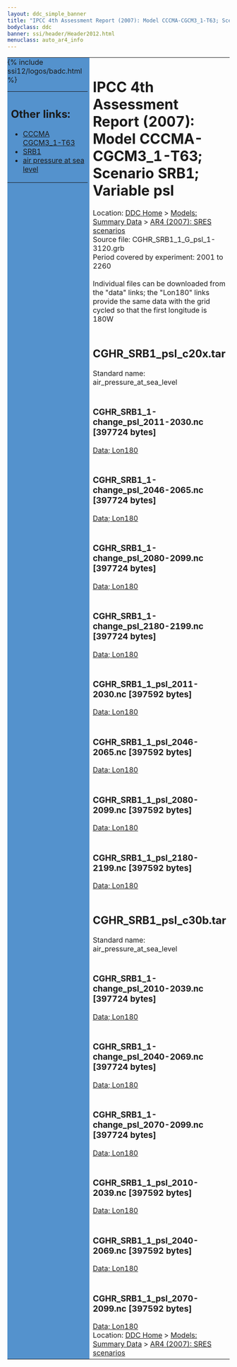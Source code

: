 ```yaml
---
layout: ddc_simple_banner
title: "IPCC 4th Assessment Report (2007): Model CCCMA-CGCM3_1-T63; Scenario SRB1; Variable psl"
bodyclass: ddc
banner: ssi/header/Header2012.html
menuclass: auto_ar4_info
---
```



<table width="100%" border="0" cellspacing="0" cellpadding="0" style="border-collapse: collapse;">
<tr style="margin:0;padding:0;border:0;">
<td style="margin:0;padding:0;border:0;height:1pt;width:150pt;background:#5492CD;" valign="top" >

<div id="lh-col2" class="auto_ar4_info">
<table class="menumain" bgcolor="#5492CD" cellspacing="0" width="100%" border="0">
<tr><td>
<h2> Other links:</h2>
<ul>
<li><a href="/auto/ar4/model-CCCMA-CGCM3_1-T63.html">CCCMA<br/>CGCM3_1-T63</a></li>
<li><a href="/auto/ar4/scenario-SRB1.html">SRB1</a></li>
<li><a href="/auto/ar4/var-air_pressure_at_sea_level.html">air pressure at sea<br/> level</a></li>
</ul>
</td></tr>
{% include ssi12/logos/badc.html %}
</table>
</div>
</td>
<td><h1>IPCC 4th Assessment Report (2007): Model CCCMA-CGCM3_1-T63; Scenario SRB1; Variable psl</h1>

<!-- Breadcrumb1 -->
<div id="breadcrumb1" align="left">
Location: <a href="/index.html">DDC Home</a> > <a href="/sim/gcm_clim/">Models: Summary Data</a>
> <a href="/sim/gcm_clim/SRES_AR4/index.html">AR4 (2007): SRES scenarios</a>
</div>
<!-- End of Breadcrumb1 -->Source file: CGHR_SRB1_1_G_psl_1-3120.grb
<br/>
Period covered by experiment: 2001 to 2260<br/>
<br/>Individual files can be downloaded from the "data" links; the "Lon180" links provide the same data
         with the grid cycled so that the first longitude is 180W<br/>
<br/><h2>CGHR_SRB1_psl_c20x.tar</h2>
Standard name: air_pressure_at_sea_level<br>
<br/><h3>CGHR_SRB1_1-change_psl_2011-2030.nc [397724 bytes]</h3>
<a href="/cgi-bin/downl/ar4_nc/psl/CGHR_SRB1_1-change_psl_2011-2030.nc">Data; </a><a href="/cgi-bin/downl/ar4_nc/psl/CGHR_SRB1_1-change_psl_2011-2030.cyto180.nc"> Lon180</a><br/>
<br/><h3>CGHR_SRB1_1-change_psl_2046-2065.nc [397724 bytes]</h3>
<a href="/cgi-bin/downl/ar4_nc/psl/CGHR_SRB1_1-change_psl_2046-2065.nc">Data; </a><a href="/cgi-bin/downl/ar4_nc/psl/CGHR_SRB1_1-change_psl_2046-2065.cyto180.nc"> Lon180</a><br/>
<br/><h3>CGHR_SRB1_1-change_psl_2080-2099.nc [397724 bytes]</h3>
<a href="/cgi-bin/downl/ar4_nc/psl/CGHR_SRB1_1-change_psl_2080-2099.nc">Data; </a><a href="/cgi-bin/downl/ar4_nc/psl/CGHR_SRB1_1-change_psl_2080-2099.cyto180.nc"> Lon180</a><br/>
<br/><h3>CGHR_SRB1_1-change_psl_2180-2199.nc [397724 bytes]</h3>
<a href="/cgi-bin/downl/ar4_nc/psl/CGHR_SRB1_1-change_psl_2180-2199.nc">Data; </a><a href="/cgi-bin/downl/ar4_nc/psl/CGHR_SRB1_1-change_psl_2180-2199.cyto180.nc"> Lon180</a><br/>
<br/><h3>CGHR_SRB1_1_psl_2011-2030.nc [397592 bytes]</h3>
<a href="/cgi-bin/downl/ar4_nc/psl/CGHR_SRB1_1_psl_2011-2030.nc">Data; </a><a href="/cgi-bin/downl/ar4_nc/psl/CGHR_SRB1_1_psl_2011-2030.cyto180.nc"> Lon180</a><br/>
<br/><h3>CGHR_SRB1_1_psl_2046-2065.nc [397592 bytes]</h3>
<a href="/cgi-bin/downl/ar4_nc/psl/CGHR_SRB1_1_psl_2046-2065.nc">Data; </a><a href="/cgi-bin/downl/ar4_nc/psl/CGHR_SRB1_1_psl_2046-2065.cyto180.nc"> Lon180</a><br/>
<br/><h3>CGHR_SRB1_1_psl_2080-2099.nc [397592 bytes]</h3>
<a href="/cgi-bin/downl/ar4_nc/psl/CGHR_SRB1_1_psl_2080-2099.nc">Data; </a><a href="/cgi-bin/downl/ar4_nc/psl/CGHR_SRB1_1_psl_2080-2099.cyto180.nc"> Lon180</a><br/>
<br/><h3>CGHR_SRB1_1_psl_2180-2199.nc [397592 bytes]</h3>
<a href="/cgi-bin/downl/ar4_nc/psl/CGHR_SRB1_1_psl_2180-2199.nc">Data; </a><a href="/cgi-bin/downl/ar4_nc/psl/CGHR_SRB1_1_psl_2180-2199.cyto180.nc"> Lon180</a><br/>
<br/><h2>CGHR_SRB1_psl_c30b.tar</h2>
Standard name: air_pressure_at_sea_level<br>
<br/><h3>CGHR_SRB1_1-change_psl_2010-2039.nc [397724 bytes]</h3>
<a href="/cgi-bin/downl/ar4_nc/psl/CGHR_SRB1_1-change_psl_2010-2039.nc">Data; </a><a href="/cgi-bin/downl/ar4_nc/psl/CGHR_SRB1_1-change_psl_2010-2039.cyto180.nc"> Lon180</a><br/>
<br/><h3>CGHR_SRB1_1-change_psl_2040-2069.nc [397724 bytes]</h3>
<a href="/cgi-bin/downl/ar4_nc/psl/CGHR_SRB1_1-change_psl_2040-2069.nc">Data; </a><a href="/cgi-bin/downl/ar4_nc/psl/CGHR_SRB1_1-change_psl_2040-2069.cyto180.nc"> Lon180</a><br/>
<br/><h3>CGHR_SRB1_1-change_psl_2070-2099.nc [397724 bytes]</h3>
<a href="/cgi-bin/downl/ar4_nc/psl/CGHR_SRB1_1-change_psl_2070-2099.nc">Data; </a><a href="/cgi-bin/downl/ar4_nc/psl/CGHR_SRB1_1-change_psl_2070-2099.cyto180.nc"> Lon180</a><br/>
<br/><h3>CGHR_SRB1_1_psl_2010-2039.nc [397592 bytes]</h3>
<a href="/cgi-bin/downl/ar4_nc/psl/CGHR_SRB1_1_psl_2010-2039.nc">Data; </a><a href="/cgi-bin/downl/ar4_nc/psl/CGHR_SRB1_1_psl_2010-2039.cyto180.nc"> Lon180</a><br/>
<br/><h3>CGHR_SRB1_1_psl_2040-2069.nc [397592 bytes]</h3>
<a href="/cgi-bin/downl/ar4_nc/psl/CGHR_SRB1_1_psl_2040-2069.nc">Data; </a><a href="/cgi-bin/downl/ar4_nc/psl/CGHR_SRB1_1_psl_2040-2069.cyto180.nc"> Lon180</a><br/>
<br/><h3>CGHR_SRB1_1_psl_2070-2099.nc [397592 bytes]</h3>
<a href="/cgi-bin/downl/ar4_nc/psl/CGHR_SRB1_1_psl_2070-2099.nc">Data; </a><a href="/cgi-bin/downl/ar4_nc/psl/CGHR_SRB1_1_psl_2070-2099.cyto180.nc"> Lon180</a><br/>
<!-- Breadcrumb2 -->
<div id="breadcrumb2" align="left">
Location: <a href="/index.html">DDC Home</a> > <a href="/sim/gcm_clim/">Models: Summary Data</a>
> <a href="/sim/gcm_clim/SRES_AR4/index.html">AR4 (2007): SRES scenarios</a>
</div>
<!-- End of Breadcrumb2 --></td></tr></table>
